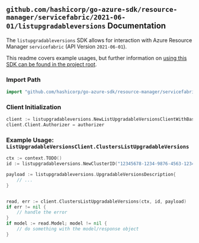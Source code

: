 
## `github.com/hashicorp/go-azure-sdk/resource-manager/servicefabric/2021-06-01/listupgradableversions` Documentation

The `listupgradableversions` SDK allows for interaction with Azure Resource Manager `servicefabric` (API Version `2021-06-01`).

This readme covers example usages, but further information on [using this SDK can be found in the project root](https://github.com/hashicorp/go-azure-sdk/tree/main/docs).

### Import Path

```go
import "github.com/hashicorp/go-azure-sdk/resource-manager/servicefabric/2021-06-01/listupgradableversions"
```


### Client Initialization

```go
client := listupgradableversions.NewListUpgradableVersionsClientWithBaseURI("https://management.azure.com")
client.Client.Authorizer = authorizer
```


### Example Usage: `ListUpgradableVersionsClient.ClustersListUpgradableVersions`

```go
ctx := context.TODO()
id := listupgradableversions.NewClusterID("12345678-1234-9876-4563-123456789012", "example-resource-group", "clusterName")

payload := listupgradableversions.UpgradableVersionsDescription{
	// ...
}


read, err := client.ClustersListUpgradableVersions(ctx, id, payload)
if err != nil {
	// handle the error
}
if model := read.Model; model != nil {
	// do something with the model/response object
}
```
